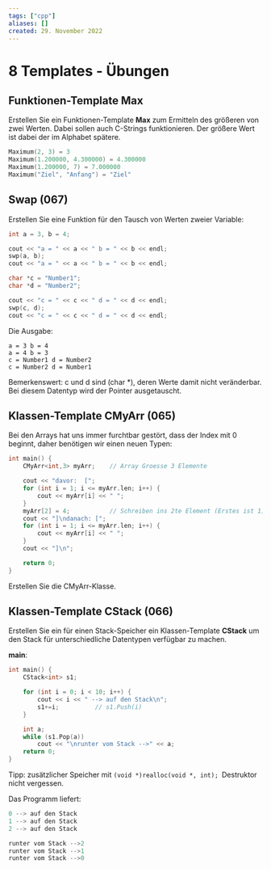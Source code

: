 ```yaml
---
tags: ["cpp"]
aliases: []
created: 29. November 2022
---
```


# 8 Templates - Übungen

## Funktionen-Template Max

Erstellen Sie ein Funktionen-Template **Max** zum Ermitteln des größeren von zwei Werten. Dabei sollen auch C-Strings funktionieren. Der größere Wert ist dabei der im Alphabet spätere.

```c++
Maximum(2, 3) = 3
Maximum(1.200000, 4.300000) = 4.300000
Maximum(1.200000, 7) = 7.000000
Maximum("Ziel", "Anfang") = "Ziel"
```

## Swap (067)

Erstellen Sie eine Funktion für den Tausch von Werten zweier Variable:

```c++
int a = 3, b = 4;

cout << "a = " << a << " b = " << b << endl;
swp(a, b);
cout << "a = " << a << " b = " << b << endl;

char *c = "Number1";
char *d = "Number2";

cout << "c = " << c << " d = " << d << endl;
swp(c, d);
cout << "c = " << c << " d = " << d << endl;
```

Die Ausgabe:

```
a = 3 b = 4
a = 4 b = 3
c = Number1 d = Number2
c = Number2 d = Number1
```

Bemerkenswert: c und d sind (char *), deren Werte damit nicht veränderbar. Bei diesem Datentyp wird der Pointer ausgetauscht.

## Klassen-Template CMyArr (065)

Bei den Arrays hat uns immer furchtbar gestört, dass der Index mit 0 beginnt, daher benötigen wir einen neuen Typen:

```c++
int main() {
    CMyArr<int,3> myArr;	// Array Groesse 3 Elemente

    cout << "davor:  [";
    for (int i = 1; i <= myArr.len; i++) {
        cout << myArr[i] << " ";
    }
    myArr[2] = 4;			// Schreiben ins 2te Element (Erstes ist 1)
    cout << "]\ndanach: [";
    for (int i = 1; i <= myArr.len; i++) {
        cout << myArr[i] << " ";
    }
    cout << "]\n";

    return 0;
}
```

Erstellen Sie die CMyArr-Klasse.

## Klassen-Template CStack (066)

Erstellen Sie ein für einen Stack-Speicher ein Klassen-Template **CStack** um den Stack für unterschiedliche Datentypen verfügbar zu machen.

**main**:

```c++
int main() {
    CStack<int> s1;

    for (int i = 0; i < 10; i++) {
        cout << i << " --> auf den Stack\n";
        s1+=i;          // s1.Push(i)
    }

    int a;
    while (s1.Pop(a))
        cout << "\nrunter vom Stack -->" << a;
    return 0;
}
```

Tipp: zusätzlicher Speicher mit `(void *)realloc(void *, int); `Destruktor nicht vergessen.

Das Programm liefert:

```c++
0 --> auf den Stack
1 --> auf den Stack
2 --> auf den Stack

runter vom Stack -->2
runter vom Stack -->1
runter vom Stack -->0
```

